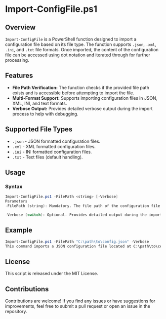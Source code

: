 
# Import-ConfigFile.ps1

## Overview

`Import-ConfigFile` is a PowerShell function designed to import a configuration file based on its file type. The function supports `.json`, `.xml`, `.ini`, and `.txt` file formats. Once imported, the content of the configuration file can be accessed using dot notation and iterated through for further processing.

## Features

- **File Path Verification:** The function checks if the provided file path exists and is accessible before attempting to import the file.
- **Multi-Format Support:** Supports importing configuration files in JSON, XML, INI, and text formats.
- **Verbose Output:** Provides detailed verbose output during the import process to help with debugging.

## Supported File Types

- `.json` - JSON formatted configuration files.
- `.xml` - XML formatted configuration files.
- `.ini` - INI formatted configuration files.
- `.txt` - Text files (default handling).

## Usage

### Syntax

```powershell
Import-ConfigFile.ps1 -FilePath <string> [-Verbose]
Parameters
-FilePath (string): Mandatory. The file path of the configuration file to be imported.

-Verbose (switch): Optional. Provides detailed output during the import process.
```

## Example
```powershell
Import-ConfigFile.ps1 -FilePath "C:\path\to\config.json" -Verbose
This command imports a JSON configuration file located at C:\path\to\config.json and provides verbose output during the import process.
```

## License
This script is released under the MIT License.

## Contributions
Contributions are welcome! If you find any issues or have suggestions for improvements, feel free to submit a pull request or open an issue in the repository.
